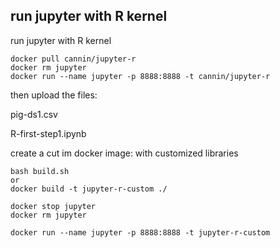
## run jupyter with R kernel

run jupyter with R kernel

```
docker pull cannin/jupyter-r
docker rm jupyter
docker run --name jupyter -p 8888:8888 -t cannin/jupyter-r
```
 then upload the files:

pig-ds1.csv

R-first-step1.ipynb

 

create a cut im docker image: with customized libraries



```
bash build.sh
or 
docker build -t jupyter-r-custom ./ 

docker stop jupyter
docker rm jupyter

docker run --name jupyter -p 8888:8888 -t jupyter-r-custom
```



 
